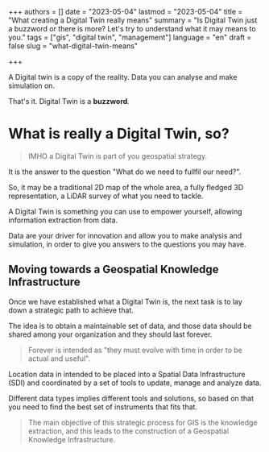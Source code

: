 +++
authors = []
date = "2023-05-04"
lastmod = "2023-05-04"
title = "What creating a Digital Twin really means"
summary = "Is Digital Twin just a buzzword or there is more? Let's try to understand what it may means to you."
tags = ["gis", "digital twin", "management"]
language = "en"
draft = false
slug = "what-digital-twin-means"

+++

A Digital twin is a copy of the reality. Data you can analyse and make simulation on.

That's it. Digital Twin is a **buzzword**.

# What is really a Digital Twin, so?

> IMHO a Digital Twin is part of you geospatial strategy.

It is the answer to the question "What do we need to fullfil our need?".

So, it may be a traditional 2D map of the whole area, a fully fledged 3D representation, a LiDAR survey of what you need to tackle.

A Digital Twin is something you can use to empower yourself, allowing information extraction from data.

Data are your driver for innovation and allow you to make analysis and simulation, in order to give you answers to the questions you may have.

## Moving towards a Geospatial Knowledge Infrastructure

Once we have established what a Digital Twin is, the next task is to lay down a strategic path to achieve that.

The idea is to obtain a maintainable set of data, and those data should be shared among your organization and they should last forever.

> Forever is intended as "they must evolve with time in order to be actual and useful".

Location data in intended to be placed into a Spatial Data Infrastructure (SDI) and coordinated by a set of tools to update, manage and analyze data.

Different data types implies different tools and solutions, so based on that you need to find the best set of instruments that fits that.

> The main objective of this strategic process for GIS is the knowledge extraction, and this leads to the construction of a Geospatial Knowledge Infrastructure.
